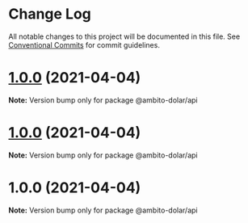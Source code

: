 # Change Log

All notable changes to this project will be documented in this file.
See [Conventional Commits](https://conventionalcommits.org) for commit guidelines.

# [1.0.0](https://github.com/outaTiME/ambito-dolar/compare/@ambito-dolar/api@1.0.0...@ambito-dolar/api@1.0.0) (2021-04-04)

**Note:** Version bump only for package @ambito-dolar/api





# [1.0.0](https://github.com/outaTiME/ambito-dolar/compare/@ambito-dolar/api@1.0.0...@ambito-dolar/api@1.0.0) (2021-04-04)

**Note:** Version bump only for package @ambito-dolar/api





# 1.0.0 (2021-04-04)

**Note:** Version bump only for package @ambito-dolar/api

